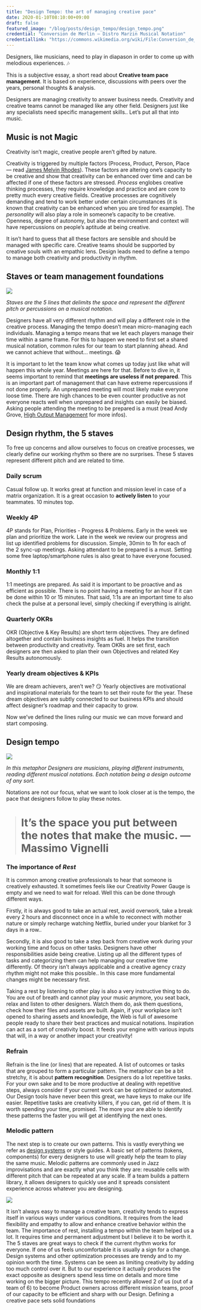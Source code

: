 ```yaml
---
title: "Design Tempo: the art of managing creative pace"
date: 2020-01-10T08:10:00+09:00
draft: false
featured_image: "/blog/posts/design_tempo/design_tempo.png"
credential: "Conversion de Merlin — Distro Marzin Musical Notation"
credentiallink: "https://commons.wikimedia.org/wiki/File:Conversion_de_Merlin_(Distro_Marzin).svg"
---
```

Designers, like musicians, need to play in diapason in order to come up with melodious experiences. 🎶

This is a subjective essay, a short read about **Creative team pace management**. It is based on experience, discussions with peers over the years, personal thoughts & analysis.

Designers are managing creativity to answer business needs. Creativity and creative teams cannot be managed like any other field. Designers just like any specialists need specific management skills.. Let’s put all that into music.

## Music is not Magic

Creativity isn’t magic, creative people aren’t gifted by nature.

Creativity is triggered by multiple factors (Process, Product, Person, Place — read [James Melvin Rhodes](https://en.wikipedia.org/wiki/James_Melvin_Rhodes)). These factors are altering one’s capacity to be creative and show that creativity can be enhanced over time and can be affected if one of these factors are stressed. *Process* englobes creative thinking processes, they require knowledge and practice and are core to pretty much every creative fields. Creative processes are cognitively demanding and tend to work better under certain circumstances (it is known that creativity can be enhanced when you are tired for example). The *personality* will also play a role in someone’s capacity to be creative. Openness, degree of autonomy, but also the environment and context will have repercussions on people’s aptitude at being creative.

It isn’t hard to guess that all these factors are sensible and should be managed with specific care. Creative teams should be supported by creative souls with an empathic lens. Design leads need to define a tempo to manage both creativity and productivity in rhythm.

## Staves or team management foundations

![](/blog/posts/design_tempo/staves.png)

*Staves are the 5 lines that delimits the space and represent the different pitch or percussions on a musical notation.*

Designers have all very different rhythm and will play a different role in the creative process. Managing the tempo doesn’t mean micro-managing each individuals. Managing a tempo means that we let each players manage their time within a same frame. For this to happen we need to first set a shared musical notation, common rules for our team to start planning ahead. And we cannot achieve that without... meetings. 😱

It is important to let the team know what comes up today just like what will happen this whole year. Meetings are here for that. Before to dive in, it seems important to remind that **meetings are useless if not prepared**. This is an important part of management that can have extreme repercussions if not done properly. An unprepared meeting will most likely make everyone loose time. There are high chances to be even counter productive as not everyone reacts well when unprepared and insights can easily be biased. Asking people attending the meeting to be prepared is a must (read Andy Grove, [High Output Management](https://www.amazon.com/High-Output-Management-Andrew-Grove/dp/0679762884) for more infos).

## Design rhythm, the 5 staves

To free up concerns and allow ourselves to focus on creative processes, we clearly define our working rhythm so there are no surprises. These 5 staves represent different pitch and are related to time.

### Daily scrum

Casual follow up. It works great at function and mission level in case of a matrix organization. It is a great occasion to **actively listen** to your teammates. 10 minutes top.

### Weekly 4P

4P stands for Plan, Priorities - Progress & Problems. Early in the week we plan and prioritize the work. Late in the week we review our progress and list up identified problems for discussion. Simple, 30min to 1h for each of the 2 sync-up meetings. Asking attendant to be prepared is a must. Setting some free laptop/smartphone rules is also great to have everyone focused.

### Monthly 1:1

1:1 meetings are prepared. As said it is important to be proactive and as efficient as possible. There is no point having a meeting for an hour if it can be done within 10 or 15 minutes. That said, 1:1s are an important time to also check the pulse at a personal level, simply checking if everything is alright.

### Quarterly OKRs

OKR (Objective & Key Results) are short term objectives. They are defined altogether and contain business insights as fuel. It helps the transition between productivity and creativity. Team OKRs are set first, each designers are then asked to plan their own Objectives and related Key Results autonomously.

### Yearly dream objectives & KPIs

We are dream achievers, aren’t we? 😏 Yearly objectives are motivational and inspirational materials for the team to set their route for the year. These dream objectives are subtly connected to our business KPIs and should affect designer’s roadmap and their capacity to grow.

Now we’ve defined the lines ruling our music we can move forward and start composing.

## Design tempo

![](/blog/posts/design_tempo/rest.png)

*In this metaphor Designers are musicians, playing different instruments, reading different musical notations. Each notation being a design outcome of any sort.*

Notations are not our focus, what we want to look closer at is the tempo, the pace that designers follow to play these notes.
> # It’s the space you put between the notes that make the music. — Massimo Vignelli

### The importance of *Rest*

It is common among creative professionals to hear that someone is creatively exhausted. It sometimes feels like our Creativity Power Gauge is empty and we need to wait for reload. Well this can be done through different ways.

Firstly, it is always good to take an actual rest, avoid overwork, take a break every 2 hours and disconnect once in a while to reconnect with mother nature or simply recharge watching Netflix, buried under your blanket for 3 days in a row..

Secondly, it is also good to take a step back from creative work during your working time and focus on other tasks. Designers have other responsibilities aside being creative. Listing up all the different types of tasks and categorizing them can help managing our creative time differently. Of theory isn’t always applicable and a creative agency crazy rhythm might not make this possible.. In this case more fundamental changes might be necessary first.

Taking a rest by listening to other play is also a very instructive thing to do. You are out of breath and cannot play your music anymore, you seat back, relax and listen to other designers. Watch them do, ask them questions, check how their files and assets are built. Again, if your workplace isn’t opened to sharing assets and knowledge, the Web is full of awesome people ready to share their best practices and musical notations. Inspiration can act as a sort of creativity boost. It feeds your engine with various inputs that will, in a way or another impact your creativity!

### Refrain

Refrain is the line (or lines) that are repeated. A list of outcomes or tasks that are grouped to form a particular pattern. The metaphor can be a bit stretchy, it is about **pattern recognition**. Designers do a lot repetitive tasks. For your own sake and to be more productive at dealing with repetitive steps, always consider if your current work can be optimized or automated. Our Design tools have never been this great, we have keys to make our life easier. Repetitive tasks are creativity killers, if you can, get rid of them. It is worth spending your time, promised. The more your are able to identify these patterns the faster you will get at identifying the next ones.

### Melodic pattern

The next step is to create our own patterns. This is vastly everything we refer as [design systems](https://mmaxence.me/blog/posts/design-system-at-buzzvil/) or style guides. A basic set of patterns (tokens, components) for every designers to use will greatly help the team to play the same music. Melodic patterns are commonly used in Jazz improvisations and are exactly what you think they are: reusable cells with different pitch that can be repeated at any scale. If a team builds a pattern library, it allows designers to quickly use and it spreads consistent experience across whatever you are designing.

![](/blog/posts/design_tempo/end.png)

It isn’t always easy to manage a creative team, creativity tends to express itself in various ways under various conditions. It requires from the lead flexibility and empathy to allow and enhance creative behavior within the team. The importance of rest, installing a tempo within the team helped us a lot. It requires time and permanent adjustment but I believe it to be worth it. The 5 staves are great ways to check if the current rhythm works for everyone. If one of us feels uncomfortable it is usually a sign for a change. Design systems and other optimization processes are trendy and to my opinion worth the time. Systems can be seen as limiting creativity by adding too much control over it. But to our experience it actually produces the exact opposite as designers spend less time on details and more time working on the bigger picture. This tempo recently allowed 2 of us (out of a team of 6) to become Product owners across different mission teams, proof of our capacity to be efficient and sharp with our Design. Defining a creative pace sets solid foundations
